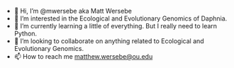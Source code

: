 - 👋 Hi, I’m @mwersebe aka Matt Wersebe
- 👀 I’m interested in the Ecological and Evolutionary Genomics of Daphnia.
- 🌱 I’m currently learning a little of everything. But I really need to learn Python.
- 💞️ I’m looking to collaborate on anything related to Ecological and Evolutionary Genomics.
- 📫 How to reach me matthew.wersebe@ou.edu

<!---
mwersebe/mwersebe is a ✨ special ✨ repository because its `README.md` (this file) appears on your GitHub profile.
You can click the Preview link to take a look at your changes.
--->
